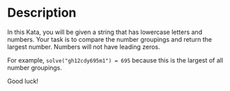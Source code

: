 # Description

In this Kata, you will be given a string that has lowercase letters and numbers. Your task is to compare the number groupings and return the largest number. Numbers will not have leading zeros.

For example, `solve("gh12cdy695m1") = 695` because this is the largest of all number groupings.

Good luck!
